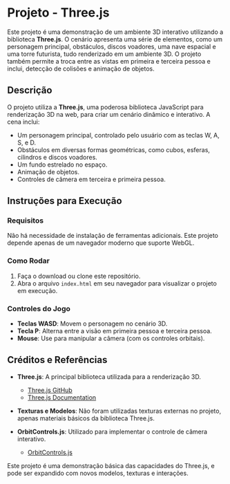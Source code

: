 # Projeto - Three.js

Este projeto é uma demonstração de um ambiente 3D interativo utilizando a biblioteca **Three.js**. O cenário apresenta uma série de elementos, como um personagem principal, obstáculos, discos voadores, uma nave espacial e uma torre futurista, tudo renderizado em um ambiente 3D. O projeto também permite a troca entre as vistas em primeira e terceira pessoa e inclui, detecção de colisões e animação de objetos.

## Descrição

O projeto utiliza a **Three.js**, uma poderosa biblioteca JavaScript para renderização 3D na web, para criar um cenário dinâmico e interativo. A cena inclui:

- Um personagem principal, controlado pelo usuário com as teclas W, A, S, e D.
- Obstáculos em diversas formas geométricas, como cubos, esferas, cilindros e discos voadores.
- Um fundo estrelado no espaço.
- Animação de objetos.
- Controles de câmera em terceira e primeira pessoa.

## Instruções para Execução

### Requisitos

Não há necessidade de instalação de ferramentas adicionais. Este projeto depende apenas de um navegador moderno que suporte WebGL.

### Como Rodar

1. Faça o download ou clone este repositório.
2. Abra o arquivo `index.html` em seu navegador para visualizar o projeto em execução.


### Controles do Jogo

- **Teclas WASD**: Movem o personagem no cenário 3D.
- **Tecla P**: Alterna entre a visão em primeira pessoa e terceira pessoa.
- **Mouse**: Use para manipular a câmera (com os controles orbitais).

## Créditos e Referências

- **Three.js**: A principal biblioteca utilizada para a renderização 3D.
  - [Three.js GitHub](https://github.com/mrdoob/three.js/)
  - [Three.js Documentation](https://threejs.org/docs/)

- **Texturas e Modelos**: Não foram utilizadas texturas externas no projeto, apenas materiais básicos da biblioteca Three.js.

- **OrbitControls.js**: Utilizado para implementar o controle de câmera interativo.
  - [OrbitControls.js](https://threejs.org/examples/#misc_controls_orbit)

Este projeto é uma demonstração básica das capacidades do Three.js, e pode ser expandido com novos modelos, texturas e interações.
